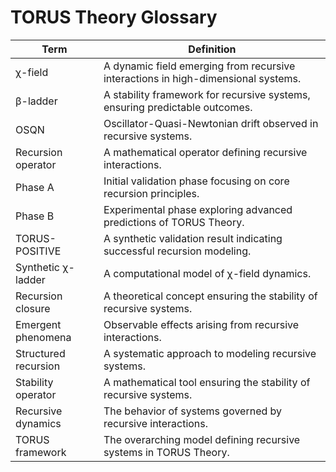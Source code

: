 # TORUS Theory Glossary

| Term               | Definition                                                                 |
|--------------------|---------------------------------------------------------------------------|
| χ-field            | A dynamic field emerging from recursive interactions in high-dimensional systems. |
| β-ladder           | A stability framework for recursive systems, ensuring predictable outcomes. |
| OSQN               | Oscillator-Quasi-Newtonian drift observed in recursive systems.            |
| Recursion operator | A mathematical operator defining recursive interactions.                  |
| Phase A            | Initial validation phase focusing on core recursion principles.           |
| Phase B            | Experimental phase exploring advanced predictions of TORUS Theory.        |
| TORUS-POSITIVE     | A synthetic validation result indicating successful recursion modeling.   |
| Synthetic χ-ladder | A computational model of χ-field dynamics.                                |
| Recursion closure  | A theoretical concept ensuring the stability of recursive systems.        |
| Emergent phenomena | Observable effects arising from recursive interactions.                   |
| Structured recursion | A systematic approach to modeling recursive systems.                   |
| Stability operator | A mathematical tool ensuring the stability of recursive systems.          |
| Recursive dynamics | The behavior of systems governed by recursive interactions.               |
| TORUS framework    | The overarching model defining recursive systems in TORUS Theory.        |
